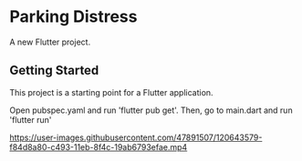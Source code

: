 # Parking Distress

A new Flutter project.

## Getting Started

This project is a starting point for a Flutter application.

Open pubspec.yaml and run 'flutter pub get'.
Then, go to main.dart and run 'flutter run'

https://user-images.githubusercontent.com/47891507/120643579-f84d8a80-c493-11eb-8f4c-19ab6793efae.mp4

